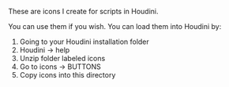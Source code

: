 These are icons I create for scripts in Houdini.

You can use them if you wish. You can load them into Houdini by: 
  1. Going to your Houdini installation folder
  2. Houdini -> help
  3. Unzip folder labeled icons
  4. Go to icons -> BUTTONS
  5. Copy icons into this directory
